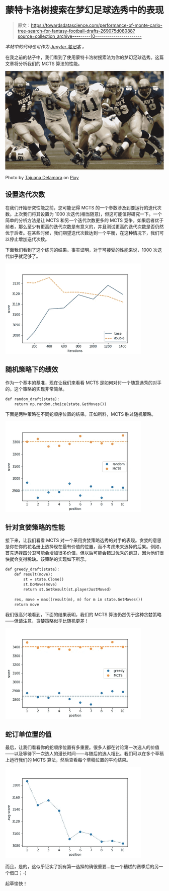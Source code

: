 # 蒙特卡洛树搜索在梦幻足球选秀中的表现

> 原文：<https://towardsdatascience.com/performance-of-monte-carlo-tree-search-for-fantasy-football-drafts-269075d08088?source=collection_archive---------10----------------------->

*本帖中的代码也可作为* [*Jupyter 笔记本*](https://github.com/ykeuter/ffl/blob/master/notebooks/mcts_analysis.ipynb) *。*

在我之前的帖子中，我们看到了使用蒙特卡洛树搜索法为你的梦幻足球选秀。这篇文章将分析我们的 MCTS 算法的性能。

![](img/3f574f28504b62eb4088ad741da0be6c.png)

Photo by [Tajuana Delamora](https://pixy.org/author/Tajuana_Delamora/) on [Pixy](https://pixy.org/)

## 设置迭代次数

在我们开始研究性能之前，您可能记得 MCTS 的一个参数涉及到要运行的迭代次数。上次我们将其设置为 1000 次迭代(相当随意)，但这可能值得研究一下。一个简单的分析方法是让 MCTS 和另一个迭代次数更多的 MCTS 竞争。如果后者优于前者，那么至少有更高的迭代次数是有意义的，并且测试更高的迭代次数是否仍然优于后者。在某些时候，我们期望迭代次数达到一个平衡，在这种情况下，我们可以停止增加迭代次数。

下面我们看到了这个练习的结果。事实证明，对于可接受的性能来说，1000 次迭代似乎就足够了。

![](img/b043b31ce0539db466a487b1f1a5999f.png)

## 随机策略下的绩效

作为一个基本的基准，现在让我们来看看 MCTS 是如何对付一个随意选秀的对手的。这个策略的实现非常简单。

```
def random_draft(state):
    return np.random.choice(state.GetMoves())
```

下面是两种策略在不同蛇顺序位置的结果。正如所料，MCTS 胜过随机策略。

![](img/85e4718d4c2057ba56749852eda61e19.png)

## 针对贪婪策略的性能

接下来，让我们看看 MCTS 对一个采用贪婪策略选秀的对手的表现。贪婪的意思是你在你的花名册上选择现在最有价值的位置，而不考虑未来选择的后果。例如，首先选择四分卫可能会增加很多价值，但以后可能会错过优秀的跑卫，因为他们很快就会变得稀缺。该策略的实现如下所示。

```
def greedy_draft(state):
    def result(move):
        st = state.Clone()
        st.DoMove(move)
        return st.GetResult(st.playerJustMoved)

    res, move = max((result(m), m) for m in state.GetMoves())
    return move
```

我们很高兴地看到，下面的结果表明，我们的 MCTS 算法仍然优于这种贪婪策略——但请注意，贪婪策略似乎比随机更差！

![](img/9dc29b415ff710e45eba81c7fbeb9d7a.png)

## 蛇订单位置的值

最后，让我们看看你的蛇顺序位置有多重要。很多人都在讨论第一次选人的价值——以及等待下一次选人的漫长时间——与随后的选人相比。我们可以在多个草稿上运行我们的 MCTS 算法，然后查看每个草稿位置的平均结果。

![](img/7bdec303d40b528ea3cc08730cb8486b.png)

而且，是的，这似乎证实了拥有第一选择的确很重要…在一个糟糕的赛季后的另一个借口；-)

起草愉快！